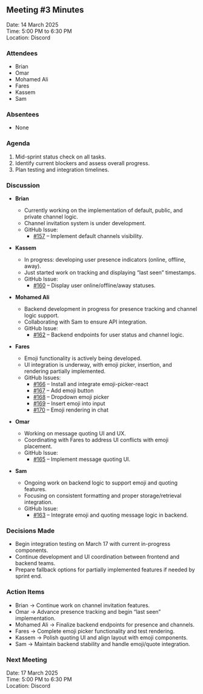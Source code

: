 ## Meeting #3 Minutes 

Date: 14 March 2025  
Time: 5:00 PM to 6:30 PM  
Location: Discord

### Attendees
- Brian  
- Omar  
- Mohamed Ali  
- Fares  
- Kassem  
- Sam

### Absentees
- None


### Agenda
1. Mid-sprint status check on all tasks.  
2. Identify current blockers and assess overall progress.  
3. Plan testing and integration timelines.


### Discussion

- **Brian**  
  - Currently working on the implementation of default, public, and private channel logic.  
  - Channel invitation system is under development.  
  - GitHub Issue:  
    - [#157](https://github.com/team-commitment-issues/team_commitment_issues-SOEN341_Project_W25/issues/157) – Implement default channels visibility.

- **Kassem**  
  - In progress: developing user presence indicators (online, offline, away).  
  - Just started work on tracking and displaying “last seen” timestamps.  
  - GitHub Issue:  
    - [#160](https://github.com/team-commitment-issues/team_commitment_issues-SOEN341_Project_W25/issues/160) – Display user online/offline/away statuses.

- **Mohamed Ali**  
  - Backend development in progress for presence tracking and channel logic support.  
  - Collaborating with Sam to ensure API integration.  
  - GitHub Issue:  
    - [#162](https://github.com/team-commitment-issues/team_commitment_issues-SOEN341_Project_W25/issues/162) – Backend endpoints for user status and channel logic.

- **Fares**  
  - Emoji functionality is actively being developed.  
  - UI integration is underway, with emoji picker, insertion, and rendering partially implemented.  
  - GitHub Issues:  
    - [#166](https://github.com/team-commitment-issues/team_commitment_issues-SOEN341_Project_W25/issues/166) – Install and integrate emoji-picker-react  
    - [#167](https://github.com/team-commitment-issues/team_commitment_issues-SOEN341_Project_W25/issues/167) – Add emoji button  
    - [#168](https://github.com/team-commitment-issues/team_commitment_issues-SOEN341_Project_W25/issues/168) – Dropdown emoji picker  
    - [#169](https://github.com/team-commitment-issues/team_commitment_issues-SOEN341_Project_W25/issues/169) – Insert emoji into input  
    - [#170](https://github.com/team-commitment-issues/team_commitment_issues-SOEN341_Project_W25/issues/170) – Emoji rendering in chat

- **Omar**  
  - Working on message quoting UI and UX.  
  - Coordinating with Fares to address UI conflicts with emoji placement.  
  - GitHub Issue:  
    - [#165](https://github.com/team-commitment-issues/team_commitment_issues-SOEN341_Project_W25/issues/165) – Implement message quoting UI.

- **Sam**  
  - Ongoing work on backend logic to support emoji and quoting features.  
  - Focusing on consistent formatting and proper storage/retrieval integration.  
  - GitHub Issue:  
    - [#163](https://github.com/team-commitment-issues/team_commitment_issues-SOEN341_Project_W25/issues/163) – Integrate emoji and quoting message logic in backend.


### Decisions Made
- Begin integration testing on March 17 with current in-progress components.  
- Continue development and UI coordination between frontend and backend teams.  
- Prepare fallback options for partially implemented features if needed by sprint end.


### Action Items
- Brian → Continue work on channel invitation features.  
- Omar → Advance presence tracking and begin “last seen” implementation.  
- Mohamed Ali → Finalize backend endpoints for presence and channels.  
- Fares → Complete emoji picker functionality and test rendering.  
- Kassem → Polish quoting UI and align layout with emoji components.  
- Sam → Maintain backend stability and handle emoji/quote integration.


### Next Meeting
Date: 17 March 2025  
Time: 5:00 PM to 6:30 PM  
Location: Discord
